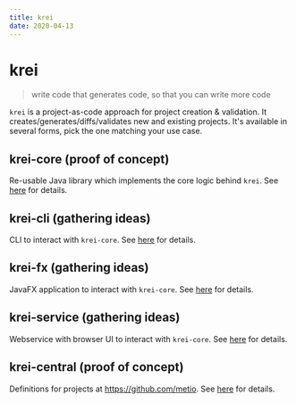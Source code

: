 ```yaml
---
title: krei
date: 2020-04-13
---
```


# krei

> write code that generates code, so that you can write more code

`krei` is a project-as-code approach for project creation & validation. It creates/generates/diffs/validates new and existing projects. It's available in several forms, pick the one matching your use case.

## krei-core (proof of concept)

Re-usable Java library which implements the core logic behind `krei`. See [here](krei-core) for details.

## krei-cli (gathering ideas)

CLI to interact with `krei-core`. See [here](krei-cli) for details.

## krei-fx (gathering ideas)

JavaFX application to interact with `krei-core`. See [here](krei-fx) for details.

## krei-service (gathering ideas)

Webservice with browser UI to interact with `krei-core`. See [here](krei-service) for details.

## krei-central (proof of concept)

Definitions for projects at https://github.com/metio. See [here](krei-central) for details.

